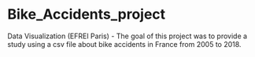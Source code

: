 # Bike_Accidents_project
Data Visualization (EFREI Paris) - The goal of this project was to provide a study using a csv file about bike accidents in France from 2005 to 2018.
